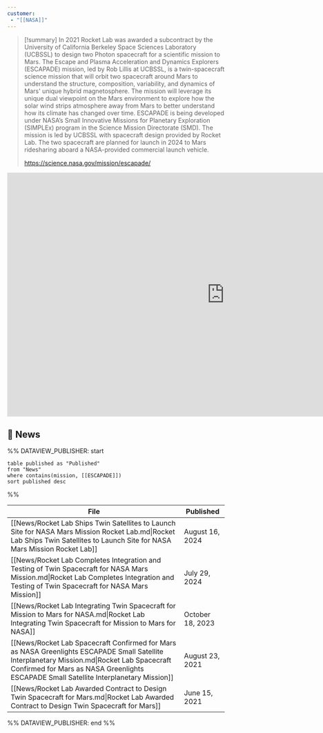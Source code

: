 ```yaml
---
customer: 
 - "[[NASA]]"
---
```


>[!summary]
>In 2021 Rocket Lab was awarded a subcontract by the University of California Berkeley Space Sciences Laboratory (UCBSSL) to design two Photon spacecraft for a scientific mission to Mars. The Escape and Plasma Acceleration and Dynamics Explorers (ESCAPADE) mission, led by Rob Lillis at UCBSSL, is a twin-spacecraft science mission that will orbit two spacecraft around Mars to understand the structure, composition, variability, and dynamics of Mars' unique hybrid magnetosphere. The mission will leverage its unique dual viewpoint on the Mars environment to explore how the solar wind strips atmosphere away from Mars to better understand how its climate has changed over time. ESCAPADE is being developed under NASA’s Small Innovative Missions for Planetary Exploration (SIMPLEx) program in the Science Mission Directorate (SMD). The mission is led by UCBSSL with spacecraft design provided by Rocket Lab. The two spacecraft are planned for launch in 2024 to Mars ridesharing aboard a NASA-provided commercial launch vehicle.
>
>https://science.nasa.gov/mission/escapade/

<iframe width="1006" height="566" src="https://www.youtube.com/embed/o8Hn1GNz5oo" title="Makers of: Mars Mission" frameborder="0" allow="accelerometer; autoplay; clipboard-write; encrypted-media; gyroscope; picture-in-picture; web-share" referrerpolicy="strict-origin-when-cross-origin" allowfullscreen></iframe>

## 📰 News

%% DATAVIEW_PUBLISHER: start
```
table published as "Published"
from "News"
where contains(mission, [[ESCAPADE]])
sort published desc

```
%%

| File                                                                                                                                                                                                                                   | Published        |
| -------------------------------------------------------------------------------------------------------------------------------------------------------------------------------------------------------------------------------------- | ---------------- |
| [[News/Rocket Lab Ships Twin Satellites to Launch Site for NASA Mars Mission  Rocket Lab.md\|Rocket Lab Ships Twin Satellites to Launch Site for NASA Mars Mission  Rocket Lab]]                                                       | August 16, 2024  |
| [[News/Rocket Lab Completes Integration and Testing of Twin Spacecraft for NASA Mars Mission.md\|Rocket Lab Completes Integration and Testing of Twin Spacecraft for NASA Mars Mission]]                                               | July 29, 2024    |
| [[News/Rocket Lab Integrating Twin Spacecraft for Mission to Mars for NASA.md\|Rocket Lab Integrating Twin Spacecraft for Mission to Mars for NASA]]                                                                                   | October 18, 2023 |
| [[News/Rocket Lab Spacecraft Confirmed for Mars as NASA Greenlights ESCAPADE Small Satellite Interplanetary Mission.md\|Rocket Lab Spacecraft Confirmed for Mars as NASA Greenlights ESCAPADE Small Satellite Interplanetary Mission]] | August 23, 2021  |
| [[News/Rocket Lab Awarded Contract to Design Twin Spacecraft for Mars.md\|Rocket Lab Awarded Contract to Design Twin Spacecraft for Mars]]                                                                                             | June 15, 2021    |

%% DATAVIEW_PUBLISHER: end %%
